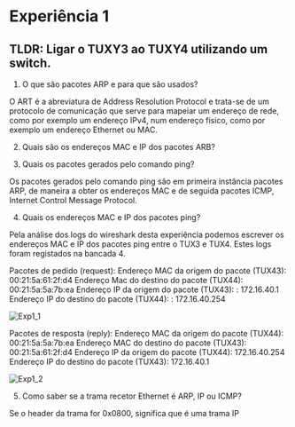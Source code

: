 # Experiência 1

## TLDR: Ligar o TUXY3 ao TUXY4 utilizando um switch.

1. O que são pacotes ARP e para que são usados?

O ART é a abreviatura de Address Resolution Protocol e trata-se de um protocolo de comunicação que serve para mapeiar um endereço de rede, como por exemplo um endereço IPv4, num endereço físico, como por exemplo um endereço Ethernet ou MAC.

2. Quais são os endereços MAC e IP dos pacotes ARB?

3. Quais os pacotes gerados pelo comando ping?

Os pacotes gerados pelo comando ping são em primeira instância pacotes ARP, de maneira a obter os endereços MAC e de seguida pacotes ICMP, Internet Control Message Protocol.

4. Quais os endereços MAC e IP dos pacotes ping?

Pela análise dos logs do wireshark desta experiência podemos escrever os endereços MAC e IP dos pacotes ping entre o TUX3 e TUX4. Estes logs foram registados na bancada 4.

Pacotes de pedido (request):
Endereço MAC da origem do pacote (TUX43): 00:21:5a:61:2f:d4
Endereço Mac do destino do pacote (TUX44): 00:21:5a:5a:7b:ea
Endereço IP da origem do pacote (TUX43): :
172.16.40.1
Endereço IP do destino do pacote (TUX44): :
172.16.40.254

![Exp1_1](https://github.com/MechJM/trabalhoRCOM/tree/master/TP2/docs/logs/exp1_1.png)

Pacotes de resposta (reply):
Endereço MAC da origem do pacote (TUX44): 00:21:5a:5a:7b:ea
Endereço MAC do destino do pacote (TUX43):
00:21:5a:61:2f:d4
Endereço IP da origem do pacote (TUX44):
172.16.40.254
Endereço IP do destino do pacote (TUX43):
172.16.40.1

![Exp1_2](https://github.com/MechJM/trabalhoRCOM/tree/master/TP2/docs/logs/exp1_2.png)

5. Como saber se a trama recetor Ethernet é ARP, IP ou ICMP?

Se o header da trama for 0x0800, significa que é uma trama IP